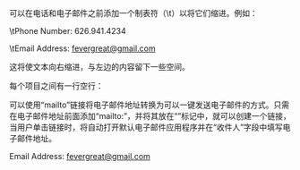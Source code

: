 可以在电话和电子邮件之前添加一个制表符（\t）以将它们缩进。例如：
    <p>\tPhone Number: 626.941.4234</p>
    <p>\tEmail Address: fevergreat@gmail.com</p>
这将使文本向右缩进，与左边的内容留下一些空间。

每个项目之间有一行空行：
    <br>

可以使用“mailto”链接将电子邮件地址转换为可以一键发送电子邮件的方式。只需在电子邮件地址前面添加“mailto:”，并将其放在“<a>”标记中，就可以创建一个链接，当用户单击链接时，将自动打开默认电子邮件应用程序并在“收件人”字段中填写电子邮件地址。
     <p>Email Address: <a href="mailto:fevergreat@gmail.com">fevergreat@gmail.com</a></p>


<!-- updated education style vs. v1 -->